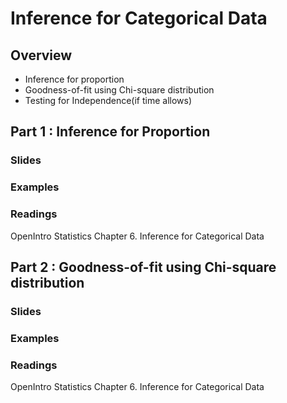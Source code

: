 # Inference for Categorical Data

## Overview
* Inference for proportion
* Goodness-of-fit using Chi-square distribution
* Testing for Independence(if time allows)


## Part 1 : Inference for Proportion
### Slides
### Examples

### Readings
OpenIntro Statistics Chapter 6. Inference for Categorical Data

## Part 2 : Goodness-of-fit using Chi-square distribution
### Slides
### Examples

### Readings
OpenIntro Statistics Chapter 6. Inference for Categorical Data
